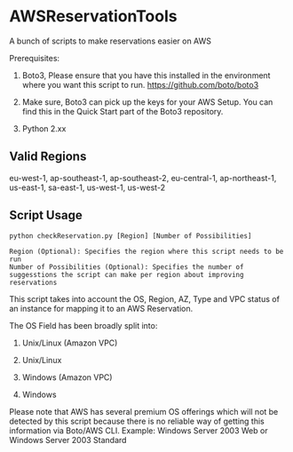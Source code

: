 # AWSReservationTools
A bunch of scripts to make reservations easier on AWS

Prerequisites:

1. Boto3, Please ensure that you have this installed in the environment where you want this script to run. https://github.com/boto/boto3 

2. Make sure, Boto3 can pick up the keys for your AWS Setup. You can find this in the Quick Start part of the Boto3 repository.

3. Python 2.xx

Valid Regions
------------- 
eu-west-1, ap-southeast-1, ap-southeast-2, eu-central-1, ap-northeast-1, us-east-1, sa-east-1, us-west-1, us-west-2

Script Usage
------------- 
```
python checkReservation.py [Region] [Number of Possibilities]

Region (Optional): Specifies the region where this script needs to be run
Number of Possibilities (Optional): Specifies the number of suggesstions the script can make per region about improving reservations
```
This script takes into account the OS, Region, AZ, Type and VPC status of an instance for mapping it to an AWS Reservation.

The OS Field has been broadly split into:

1. Unix/Linux (Amazon VPC)

2. Unix/Linux

3. Windows (Amazon VPC)

4. Windows

Please note that AWS has several premium OS offerings which will not be detected by this script because there is no reliable way of getting this information via Boto/AWS CLI. Example:
Windows Server 2003 Web or Windows Server 2003 Standard
